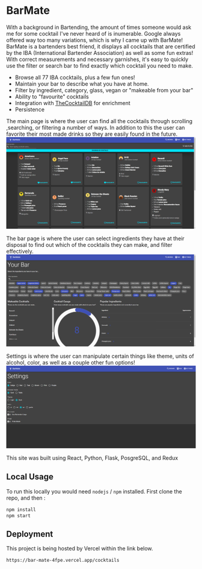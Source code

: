 # BarMate

With a background in Bartending, the amount of times someone would ask me for some cocktail I've never heard of is inumerable. Google always offered way too many variations, which is why I came up with BarMate!
BarMate is a bartenders best friend, it displays all cocktails that are certified by the IBA (International Bartender Association) as well as some fun extras! With correct measurements and necessary garnishes, it's easy to quickly use the filter or search bar to find exactly which cocktail you need to make.

- Browse all 77 IBA cocktails, plus a few fun ones!
- Maintain your bar to describe what you have at home.
- Filter by ingredient, category, glass, vegan or "makeable from your bar"
- Ability to "favourite" cocktails
- Integration with [TheCocktailDB](https://www.thecocktaildb.com/) for enrichment
- Persistence

The main page is where the user can find all the cocktails through scrolling ,searching, or filtering a number of ways. In addition to this the user can favorite their most made drinks so they are easily found in the future.
![Screenshot](/public/Screenshot1.png?raw=true)

The bar page is where the user can select ingredients they have at their disposal to find out which of the cocktails they can make, and filter effectively.
![Screenshot](/public/Screenshot2.png?raw=true)

Settings is where the user can manipulate certain things like theme, units of alcohol, color, as well as a couple other fun options!
![Screenshot](/public/Screenshot3.png?raw=true)

This site was built using React, Python, Flask, PosgreSQL, and Redux

## Local Usage

To run this locally you would need `nodejs` / `npm` installed. First clone the repo, and then :

```
npm install
npm start
```

## Deployment

This project is being hosted by Vercel within the link below.

```
https://bar-mate-4fpe.vercel.app/cocktails
```
